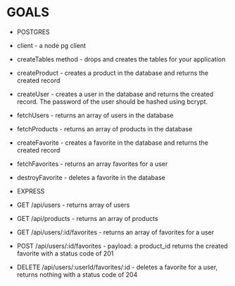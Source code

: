 # GOALS

- POSTGRES
- client - a node pg client
- createTables method - drops and creates the tables for your application
- createProduct - creates a product in the database and returns the created record
- createUser - creates a user in the database and returns the created record. The password of the user should be hashed using bcrypt.
- fetchUsers - returns an array of users in the database
- fetchProducts - returns an array of products in the database
- createFavorite - creates a favorite in the database and returns the created record
- fetchFavorites - returns an array favorites for a user
- destroyFavorite - deletes a favorite in the database

- EXPRESS
- GET /api/users - returns array of users
- GET /api/products - returns an array of products
- GET /api/users/:id/favorites - returns an array of favorites for a user
- POST /api/users/:id/favorites - payload: a product_id
returns the created favorite with a status code of 201
- DELETE /api/users/:userId/favorites/:id - deletes a favorite for a user, returns nothing with a status code of 204
